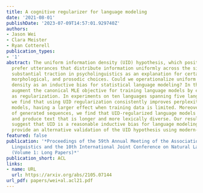 ```yaml
---
title: A cognitive regularizer for language modeling
date: '2021-08-01'
publishDate: '2023-07-09T14:57:01.929740Z'
authors:
- Jason Wei
- Clara Meister
- Ryan Cotterell
publication_types:
- '1'
abstract: The uniform information density (UID) hypothesis, which posits that speakers
  prefer utterances that distribute information uniformly across the signal, has gained
  substantial traction in psycholinguistics as an explanation for certain syntactic,
  morphological, and prosodic choices. Could we operationalize uniform information
  density as an inductive bias for statistical language modeling? In this paper, we
  augment the canonical MLE objective for training language models by encoding UID
  as regularization. In experiments on ten languages spanning five language families,
  we find that using UID regularization consistently improves perplexity in language
  models, having a larger effect when training data is limited. Moreover, via analysis
  of generated sequences, we find that UID-regularized language models are higher-entropy
  and produce text that is longer and more lexically diverse. Our results not only
  suggest that UID is a reasonable inductive bias for language modeling, but also
  provide an alternative validation of the UID hypothesis using modern-day NLP tools.
featured: false
publication: '*Proceedings of the 59th Annual Meeting of the Association for Computational
  Linguistics and the 10th International Joint Conference on Natural Language Processing
  (Volume 1: Long Papers)*'
publication_short: ACL
links:
- name: URL
  url: https://arxiv.org/abs/2105.07144
url_pdf: papers/wei+al.acl21.pdf
---
```


